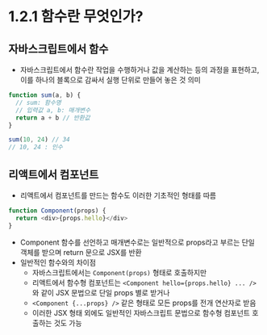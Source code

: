 # 1.2.1 함수란 무엇인가?
## 자바스크립트에서 함수
- 자바스크립트에서 함수란 작업을 수행하거나 값을 계산하는 등의 과정을 표현하고, 이를 하나의 블록으로 감싸서 실행 단위로 만들어 놓은 것 의미
```js
function sum(a, b) {
  // sum: 함수명
  // 입력값 a, b: 매개변수
  return a + b // 반환값
}

sum(10, 24) // 34
// 10, 24 : 인수
```

## 리액트에서 컴포넌트
- 리액트에서 컴포넌트를 만드는 함수도 이러한 기초적인 형태를 따름
```js
function Component(props) {
  return <div>{props.hello}</div>
}
```
- Component 함수를 선언하고 매개변수로는 일반적으로 props라고 부르는 단일 객체를 받으며 return 문으로 JSX를 반환
- 일반적인 함수와의 차이점
  - 자바스크립트에서는 `Component(props)` 형태로 호출하지만
  - 리액트에서 함수형 컴포넌트는 `<Component hello={props.hello} ... />`와 같이 JSX 문법으로 단일 props 별로 받거나
  - `<Component {...props} />` 같은 형태로 모든 props를 전개 연산자로 받음
  - 이러한 JSX 형태 외에도 일반적인 자바스크립트 문법으로 함수형 컴포넌트 호출하는 것도 가능
